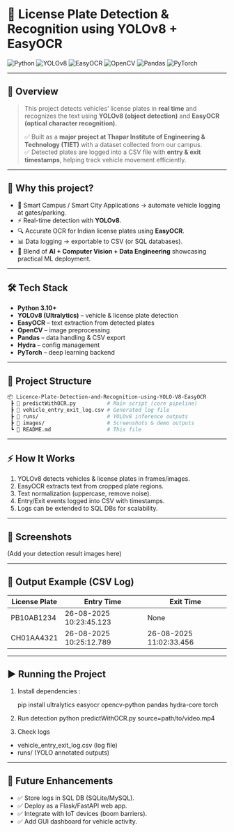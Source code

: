 # 🚗 License Plate Detection & Recognition using YOLOv8 + EasyOCR

![Python](https://img.shields.io/badge/Python-3.10%2B-blue?logo=python)
![YOLOv8](https://img.shields.io/badge/YOLO-v8-orange?logo=opencv)
![EasyOCR](https://img.shields.io/badge/EasyOCR-OCR-green)
![OpenCV](https://img.shields.io/badge/OpenCV-ComputerVision-red?logo=opencv)
![Pandas](https://img.shields.io/badge/Pandas-Data%20Handling-purple?logo=pandas)
![PyTorch](https://img.shields.io/badge/PyTorch-DeepLearning-EE4C2C?logo=pytorch)

---

## 📌 Overview
> This project detects vehicles’ license plates in **real time** and recognizes the text using **YOLOv8 (object detection)** and **EasyOCR (optical character recognition).**  
>  
> ✅ Built as a **major project at Thapar Institute of Engineering & Technology (TIET)** with a dataset collected from our campus.  
> ✅ Detected plates are logged into a CSV file with **entry & exit timestamps**, helping track vehicle movement efficiently.  

---

## 🎯 Why this project?
- 🚦 Smart Campus / Smart City Applications → automate vehicle logging at gates/parking.  
- ⚡ Real-time detection with **YOLOv8**.  
- 🔍 Accurate OCR for Indian license plates using **EasyOCR**.  
- 📊 Data logging → exportable to CSV (or SQL databases).  
- 🤖 Blend of **AI + Computer Vision + Data Engineering** showcasing practical ML deployment.  

---

## 🛠️ Tech Stack
- **Python 3.10+**  
- **YOLOv8 (Ultralytics)** – vehicle & license plate detection  
- **EasyOCR** – text extraction from detected plates  
- **OpenCV** – image preprocessing  
- **Pandas** – data handling & CSV export  
- **Hydra** – config management  
- **PyTorch** – deep learning backend  

---

## 📂 Project Structure
```bash
📦 Licence-Plate-Detection-and-Recognition-using-YOLO-V8-EasyOCR
 ┣ 📜 predictWithOCR.py          # Main script (core pipeline)
 ┣ 📜 vehicle_entry_exit_log.csv # Generated log file
 ┣ 📂 runs/                      # YOLOv8 inference outputs
 ┣ 📂 images/                    # Screenshots & demo outputs
 ┗ 📜 README.md                  # This file

```
-----
## ⚡ How It Works
1. YOLOv8 detects vehicles & license plates in frames/images.  
2. EasyOCR extracts text from cropped plate regions.  
3. Text normalization (uppercase, remove noise).  
4. Entry/Exit events logged into CSV with timestamps.  
5. Logs can be extended to SQL DBs for scalability.

---
## 📸 Screenshots
(Add your detection result images here)

---
## 📑 Output Example (CSV Log)
| License Plate | Entry Time              | Exit Time              |
|---------------|-------------------------|------------------------|
| PB10AB1234    | 26-08-2025 10:23:45.123 | None                   |
| CH01AA4321    | 26-08-2025 10:25:12.789 | 26-08-2025 11:02:33.456 |

---
## ▶️ Running the Project
1. Install dependencies :

   pip install ultralytics easyocr opencv-python pandas hydra-core torch

3. Run detection
python predictWithOCR.py source=path/to/video.mp4

4. Check logs
- vehicle_entry_exit_log.csv (log file)
- runs/ (YOLO annotated outputs)

----
## 🚀 Future Enhancements
- ✅ Store logs in SQL DB (SQLite/MySQL).  
- ✅ Deploy as a Flask/FastAPI web app.  
- ✅ Integrate with IoT devices (boom barriers).  
- ✅ Add GUI dashboard for vehicle activity.  
